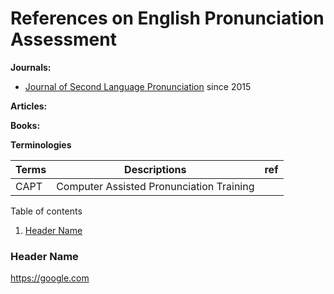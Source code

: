 # References on English Pronunciation Assessment

**Journals:**

+ [Journal of Second Language Pronunciation](https://benjamins.com/catalog/jslp) since 2015  

**Articles:**  


**Books:**  

**Terminologies**  

|Terms|Descriptions|ref|
|--|--|--|
|CAPT| Computer Assisted Pronunciation Training||


Table of contents 

 1. [Header Name](#header-name)






















### Header Name

https://google.com
